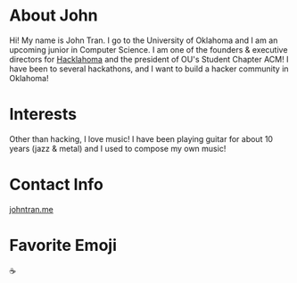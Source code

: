 # About John
Hi! My name is John Tran. 
I go to the University of Oklahoma and I am an upcoming junior in Computer Science.
I am one of the founders & executive directors for [Hacklahoma](https://hacklahoma.org/) and the president
of OU's Student Chapter ACM!
I have been to several hackathons, and I want to build a hacker community in Oklahoma!

# Interests
Other than hacking, I love music! I have been playing guitar for about 10 years (jazz & metal) and I used to compose my own music!

# Contact Info
[johntran.me](https://johntran.me)

# Favorite Emoji
:coffee:
